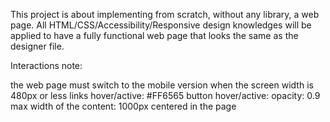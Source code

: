 This project is about implementing from scratch, without any library, a web page. All HTML/CSS/Accessibility/Responsive design knowledges will be applied to have a fully functional web page that looks the same as the designer file.

Interactions note:

the web page must switch to the mobile version when the screen width is 480px or less
links hover/active: #FF6565
button hover/active: opacity: 0.9
max width of the content: 1000px centered in the page
